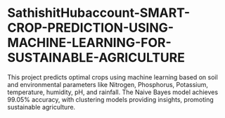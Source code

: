 # SathishitHubaccount-SMART-CROP-PREDICTION-USING-MACHINE-LEARNING-FOR-SUSTAINABLE-AGRICULTURE
This project predicts optimal crops using machine learning based on soil and environmental parameters like Nitrogen, Phosphorus, Potassium, temperature, humidity, pH, and rainfall. The Naive Bayes model achieves 99.05% accuracy, with clustering models providing insights, promoting sustainable agriculture.
